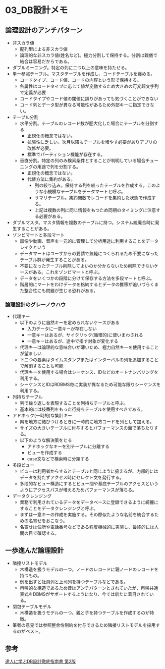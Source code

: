 # 03_DB設計メモ
## 論理設計のアンチパターン
+ 非スカラ値
    + 配列型による非スカラ値
    + 論理的な非スカラ値(姓名など)。極力分割して保持する。分割は難儀で結合は容易だからである。
+ ダブルミーニング。特定の列に二つ以上の意味を持たせる。
+ 単一参照テーブル。マスタテーブルを作成し、コードテーブルを纏める。
    + コードタイプ、コード値、コードの内容という形で保持する。
    + 各属性はコードタイプに応じて値が変動するため大きめの可変超文字列で定義が必要
    + コードタイプやコード値の閾値に誤りがあっても気づくことができない
    + コード列とデータ型が異なる可能性があるため外部キーに指定できない。
+ テーブル分割
    + 水平分割。テーブルのレコード数が肥大化した場合にテーブルを分割する
        + 正規化の概念ではない。
        + 拡張性に乏しい。次月以降もテーブルを増やす必要がありアプリの改修が必要。
        + 標準でパーティション機能が存在する。
    + 垂直分割。特定の列のみ検索条件とすることが判明している場合チューニングの用途で列を分割する。
        + 正規化の概念ではない。
        + 代替方法に集約がある。
            + 列の絞り込み。保持する列を絞ったテーブルを作成する。このような小規模なテーブルをデータマートと呼ぶ。  
            + サマリテーブル。集約関数でレコードを集約した状態で作成する。
            + 上記は複数の列に同じ情報をもつため同期のタイミングに注意する必要がある。
+ ダブルマスタ。マスタ情報を複数のテーブルに持つ。システム統廃合時に発生することがある。
+ ゾンビマートと多段マート
    + 画像や動画、音声を一元的に管理して分析用途に利用することをデータレイクという
    + データマートはユーザからの要請で気軽につくられるため不要になったテーブル群が発生することがある。
    + 不要になったテーブル削除してよいのか分からないため削除できないケースがある。これをゾンビマートと呼ぶ。
    + データをいくつかの段階に分けて保存する方法を多段マートと呼ぶ。
    + 階層的にマートをわけデータを格納するとデータの推移が追いづらくまた整合性にも問題が生じる恐れがある。

### 論理設計のグレーノウハウ
+ 代理キー
    + 以下のように自然キーを定められないケースがある
        + 入力データに一意キーが存在しない
        + 一意キーはあるが、サイクリック(循環的)に使いまわされる
        + 一意キーはあるが、途中で指す対象が変化する
    + 代理キーは論理的な意味合いが薄いため、極力自然キーを使用することが望ましい
    + 下二つの要素はタイムスタンプまたはインターバルの列を追加することで解消することも可能
    + 代理キーを使用する場合はシーケンス、IDなどのオートナンバリングを利用する。 
    + シーケンスとIDはRDBMS毎に実装が異なるため可能な限りシーケンスを利用する。
+ 列持ちテーブル
    + 列で繰り返しを表現することを列持ちテーブルと呼ぶ。
    + 基本的には枝番列をもった行持ちテーブルを使用すべきである。
+ アドホック(一時的)な集計キー
    + 県を地方に結びつけるときに一時的に地方コードを列として加える。
    + サイズの大きいテーブルに付与するとパフォーマンスの面で落ちたりする。
    + 以下のような解決策をとる
        + アドホックなキーを別テーブルに分離する
        + ビューを作成する
        + case文などで検索時に分類する
+ 多段ビュー
    + ビューは利用者からするとテーブルと同じように扱えるが、内部的にはデータを持たずアクセス時にセレクト文を発行する。
    + 多段的なビュー構造にするとビュー間や基底テーブルのアクセスというようにアクセスパスが増えるためパフォーマンスが落ちる。
+ データクレンジング
    + 業務で利用されているデータをデータベースに登録できるように綺麗にすることをデータクレンジングと呼ぶ。
    + まずは一意キーの作成を実施する。その際似たような名前を統合するための名寄せをおこなう。
    + 名寄せは住所や電話番号などである程度機械的に実施し、最終的には人間の目で確認する。

## 一歩進んだ論理設計
+ 隣接リストモデル
    + 木構造を扱うモデルの一つ。ノードのレコードに親ノードのレコードを持つもの。
    + 例を出すと社員列と上司列を持つテーブルなどである。
    + 再帰的な構造であるため昔はアンチパターンとされていたが、再帰共通表式をDBMSがサポートするようになり、今では新たに着目されている。
+ 閉包テーブルモデル
    + 木構造を扱うモデルの一つ。親と子を持つテーブルを作成するのが特徴。
+ 筆者の意見では参照整合性制約を付与できるため隣接リストモデルを採用するのがベスト。

## 参考
[達人に学ぶDB設計徹底指南書 第2版](https://www.amazon.co.jp/dp/B0D8N5G9GT)
